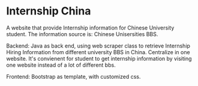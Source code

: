 Internship China
===============
A website that provide Internship information for Chinese University student.
The information source is: Chinese Unisersities BBS.

Backend:
Java as back end, using web scraper class to retrieve Internship Hiring Information from different university BBS in China. Centralize in one website. It's convienent for student to get internship information by visiting one website instead of a lot of different bbs.

Frontend:
Bootstrap as template, with customized css.
